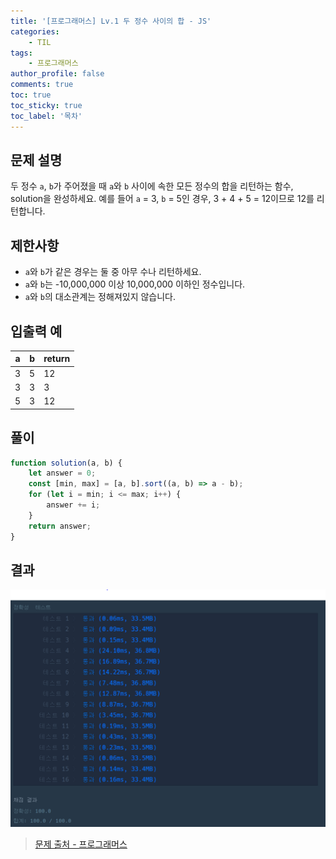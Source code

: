 ```yaml
---
title: '[프로그래머스] Lv.1 두 정수 사이의 합 - JS'
categories:
    - TIL
tags:
    - 프로그래머스
author_profile: false
comments: true
toc: true
toc_sticky: true
toc_label: '목차'
---
```


## 문제 설명

두 정수 `a`, `b`가 주어졌을 때 `a`와 `b` 사이에 속한 모든 정수의 합을 리턴하는 함수, solution을 완성하세요.
예를 들어 `a` = 3, `b` = 5인 경우, 3 + 4 + 5 = 12이므로 12를 리턴합니다.

## 제한사항

-   `a`와 `b`가 같은 경우는 둘 중 아무 수나 리턴하세요.
-   `a`와 `b`는 -10,000,000 이상 10,000,000 이하인 정수입니다.
-   `a`와 `b`의 대소관계는 정해져있지 않습니다.

## 입출력 예

| a   | b   | return |
| --- | --- | ------ |
| 3   | 5   | 12     |
| 3   | 3   | 3      |
| 5   | 3   | 12     |

## 풀이

```javascript
function solution(a, b) {
    let answer = 0;
    const [min, max] = [a, b].sort((a, b) => a - b);
    for (let i = min; i <= max; i++) {
        answer += i;
    }
    return answer;
}
```

## 결과

![result](/assets/images/2023/08/21/algorithm-13-result.png)

> [문제 출처 - 프로그래머스](https://school.programmers.co.kr/learn/courses/30/lessons/12912)
